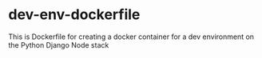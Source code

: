 # dev-env-dockerfile
This is Dockerfile for creating a docker container for a dev environment on the Python Django Node stack
